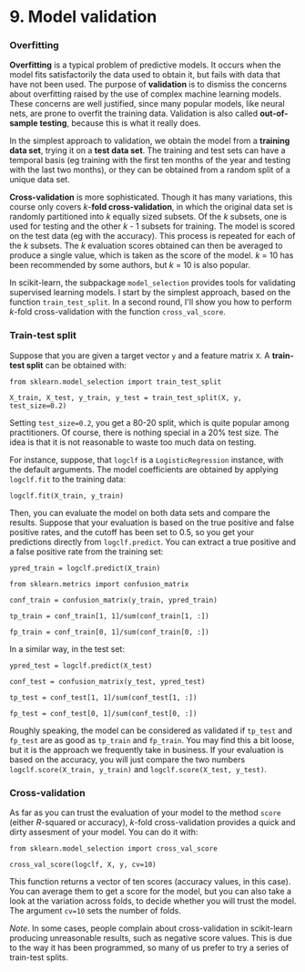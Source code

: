 # 9. Model validation

### Overfitting

**Overfitting** is a typical problem of predictive models. It occurs when the model fits satisfactorily the data used to obtain it, but fails with data that have not been used. The purpose of **validation** is to dismiss the concerns about overfitting raised by the use of complex machine learning models. These concerns are well justified, since many popular models, like neural nets, are prone to overfit the training data. Validation is also called **out-of-sample testing**, because this is what it really does.

In the simplest approach to validation, we obtain the model from a **training data set**, trying it on a **test data set**. The training and test sets can have a temporal basis (eg training with the first ten months of the year and testing with the last two months), or they can be obtained from a random split of a unique data set.

**Cross-validation** is more sophisticated. Though it has many variations, this course only covers *k*-**fold cross-validation**, in which the original data set is randomly partitioned into *k* equally sized subsets. Of the *k* subsets, one is used for testing and the other *k* - 1 subsets for training. The model is scored on the test data (eg with the accuracy). This process is repeated for each of the *k* subsets. The *k* evaluation scores obtained can then be averaged to produce a single value, which is taken as the score of the model. *k* = 10 has been recommended by some authors, but *k* = 10 is also popular.

In scikit-learn, the subpackage `model_selection` provides tools for validating supervised learning models. I start by the simplest approach, based on the function `train_test_split`. In a second round, I'll show you how to perform *k*-fold cross-validation with the function `cross_val_score`.

### Train-test split

Suppose that you are given a target vector `y` and a feature matrix `X`. A **train-test split** can be obtained with:

`from sklearn.model_selection import train_test_split`

`X_train, X_test, y_train, y_test = train_test_split(X, y, test_size=0.2)`


Setting `test_size=0.2`, you get a 80-20 split, which is quite popular among practitioners. Of course, there is nothing special in a 20% test size. The idea is that it is not reasonable to waste too much data on testing.

For instance, suppose, that `logclf` is a `LogisticRegression` instance, with the default arguments. The model coefficients are obtained by applying `logclf.fit` to the training data:

`logclf.fit(X_train, y_train)`

Then, you can evaluate the model on both data sets and compare the results. Suppose that your evaluation is based on the true positive and false positive rates, and the cutoff has been set to 0.5, so you get your predictions directly from `logclf.predict`. You can extract a true positive and a false positive rate from the training set:

`ypred_train = logclf.predict(X_train)`

`from sklearn.metrics import confusion_matrix`

`conf_train = confusion_matrix(y_train, ypred_train)`

`tp_train = conf_train[1, 1]/sum(conf_train[1, :])`

`fp_train = conf_train[0, 1]/sum(conf_train[0, :])`

In a similar way, in the test set:

`ypred_test = logclf.predict(X_test)`

`conf_test = confusion_matrix(y_test, ypred_test)`

`tp_test = conf_test[1, 1]/sum(conf_test[1, :])`

`fp_test = conf_test[0, 1]/sum(conf_test[0, :])`

Roughly speaking, the model can be considered as validated if `tp_test` and `fp_test` are as good as `tp_train` and `fp_train`. You may find this a bit loose, but it is the approach we frequently take in business. If your evaluation is based on the accuracy, you will just compare the two numbers `logclf.score(X_train, y_train)` and `logclf.score(X_test, y_test)`.

### Cross-validation

As far as you can trust the evaluation of your model to the method `score` (either *R*-squared or accuracy), *k*-fold cross-validation provides a quick and dirty assesment of your model. You can do it with:

`from sklearn.model_selection import cross_val_score`

`cross_val_score(logclf, X, y, cv=10)`

This function returns a vector of ten scores (accuracy values, in this case). You can average them to get a score for the model, but you can also take a look at the variation across folds, to decide whether you will trust the model. The argument `cv=10` sets the number of folds.

*Note*. In some cases, people complain about cross-validation in scikit-learn producing unreasonable results, such as negative score values. This is due to the way it has been programmed, so many of us prefer to try a series of train-test splits.

